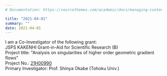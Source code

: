 ```yaml
---
# Documentation: https://sourcethemes.com/academic/docs/managing-content/

title: "2021-04-01"
summary: ""
date: 2021-04-01
---
```


I am a Co-Investigator of the following grant:  
JSPS KAKENHI Grant-in-Aid for Scientific Research (B)  
Project title: "Analysis on singularities of higher order geometric gradient flows"  
Project No.: [21H00990](https://kaken.nii.ac.jp/en/grant/KAKENHI-PROJECT-21H00990/)  
Primary Investigator: Prof. Shinya Okabe (Tohoku Univ.)

<!--more--> 